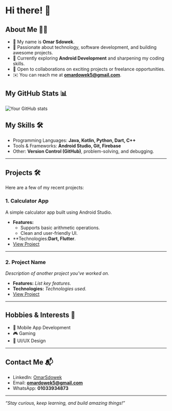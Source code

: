 # Hi there! 👋

## About Me 🧑‍💻
- 🌟 My name is **Omar Sdowek**.
- 🚀 Passionate about technology, software development, and building awesome projects.
- 🌱 Currently exploring **Android Development** and sharpening my coding skills.
- 💼 Open to collaborations on exciting projects or freelance opportunities.
- ✉️ You can reach me at **omardowek5@gmail.com**.

## My GitHub Stats 📊
![Your GitHub stats](https://github-readme-stats.vercel.app/api?username=OmarSdowek&show_icons=true&theme=radical)

## My Skills 🛠️
- Programming Languages: **Java, Kotlin, Python, Dart, C++**
- Tools & Frameworks: **Android Studio, Git, Firebase**
- Other: **Version Control (GitHub)**, problem-solving, and debugging.

---

## Projects 🛠️
Here are a few of my recent projects:

### 1. **Calculator App**
A simple calculator app built using Android Studio.  
- **Features:**
  - Supports basic arithmetic operations.
  - Clean and user-friendly UI.
- **Technologies:**Dart, Flutter**.
- [View Project](https://github.com/OmarSdowek/Calculator)

---

### 2. **Project Name**
_Description of another project you've worked on._  
- **Features:** _List key features._
- **Technologies:** _Technologies used._
- [View Project](https://github.com/OmarSdowek/project-link)

---

## Hobbies & Interests 🌟
- 📱 Mobile App Development
- 🎮 Gaming
- 🎨 UI/UX Design

---

## Contact Me 📬
- LinkedIn: [OmarSdowek](https://www.linkedin.com/in/omar-sayed-dowek)
- Email: **omardowek5@gmail.com**
- WhatsApp: **01033934873**
---

_“Stay curious, keep learning, and build amazing things!”_

